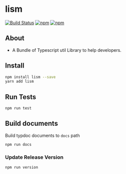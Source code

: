 # lism

[![Build Status](https://app.travis-ci.com/dragmove/lism.svg?branch=main)](https://app.travis-ci.com/dragmove/lism)
[![npm](https://img.shields.io/npm/v/lism)](https://www.npmjs.com/package/lism)
[![npm](https://img.shields.io/npm/l/lism)](https://www.npmjs.com/package/lism)

## About

- A Bundle of Typescript util Library to help developers.

## Install

```sh
npm install lism --save
yarn add lism
```

## Run Tests

```sh
npm run test
```

## Build documents

Build typdoc documents to `docs` path

```sh
npm run docs
```

### Update Release Version

```sh
npm run version
```
